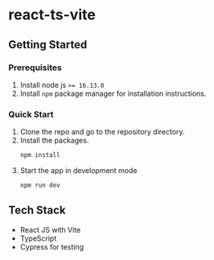 # react-ts-vite

## Getting Started

### Prerequisites

1. Install node js `>= 16.13.0`
2. Install `npm` package manager for installation instructions.

### Quick Start

1. Clone the repo and go to the repository directory.
2. Install the packages.
   ```sh
   npm install
   ```
3. Start the app in development mode
   ```sh
   npm run dev
   ```

## Tech Stack

- React JS with Vite
- TypeScript
- Cypress for testing
